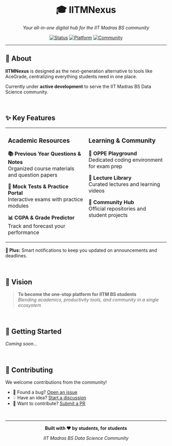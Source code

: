 <div align="center">

# 🎓 IITMNexus

*Your all-in-one digital hub for the IIT Madras BS community*

[![Status](https://img.shields.io/badge/status-in%20development-orange?style=for-the-badge)](https://github.com)
[![Platform](https://img.shields.io/badge/platform-web-blue?style=for-the-badge)](https://github.com)
[![Community](https://img.shields.io/badge/community-IITM%20BS-success?style=for-the-badge)](https://github.com)

</div>

---

## 📖 About

**IITMNexus** is designed as the next-generation alternative to tools like AceGrade, centralizing everything students need in one place.

Currently under **active development** to serve the IIT Madras BS Data Science community.

<br>

## ✨ Key Features

<table>
<tr>
<td width="50%" valign="top">

### Academic Resources

**📚 Previous Year Questions & Notes**  
Organized course materials and question papers

**🧠 Mock Tests & Practice Portal**  
Interactive exams with practice modules

**📊 CGPA & Grade Predictor**  
Track and forecast your performance

</td>
<td width="50%" valign="top">

### Learning & Community

**🧮 OPPE Playground**  
Dedicated coding environment for exam prep

**🎥 Lecture Library**  
Curated lectures and learning videos

**🔗 Community Hub**  
Official repositories and student projects

</td>
</tr>
</table>

**📰 Plus:** Smart notifications to keep you updated on announcements and deadlines.

<br>

## 🎯 Vision

> **To become the one-stop platform for IITM BS students**  
> *Blending academics, productivity tools, and community in a single ecosystem*

<br>

## 🚀 Getting Started

*Coming soon...*

<br>

## 🤝 Contributing

We welcome contributions from the community!

- 🐛 Found a bug? [Open an issue](https://github.com)
- 💡 Have an idea? [Start a discussion](https://github.com)
- 🔧 Want to contribute? [Submit a PR](https://github.com)

<br>

---

<div align="center">

**Built with ❤️ by students, for students**

*IIT Madras BS Data Science Community*

</div>

